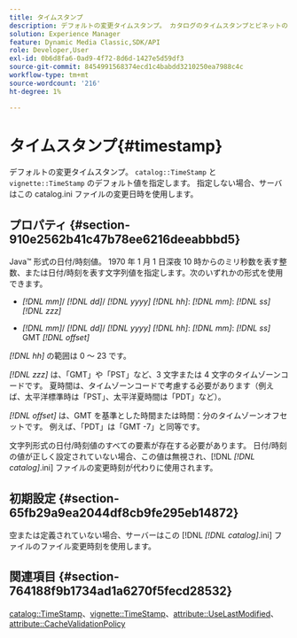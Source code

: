 ```yaml
---
title: タイムスタンプ
description: デフォルトの変更タイムスタンプ。 カタログのタイムスタンプとビネットのタイムスタンプのデフォルト値を提供します。 指定しない場合、サーバはこの catalog.ini ファイルの変更日時を使用します。
solution: Experience Manager
feature: Dynamic Media Classic,SDK/API
role: Developer,User
exl-id: 0b6d8fa6-0ad9-4f72-8d6d-1427e5d59df3
source-git-commit: 8454991568374ecd1c4babdd3210250ea7988c4c
workflow-type: tm+mt
source-wordcount: '216'
ht-degree: 1%

---
```


# タイムスタンプ{#timestamp}

デフォルトの変更タイムスタンプ。 `catalog::TimeStamp` と `vignette::TimeStamp` のデフォルト値を指定します。 指定しない場合、サーバはこの catalog.ini ファイルの変更日時を使用します。

## プロパティ {#section-910e2562b41c47b78ee6216deeabbbd5}

Java™ 形式の日付/時刻値。 1970 年 1 月 1 日深夜 10 時からのミリ秒数を表す整数、または日付/時刻を表す文字列値を指定します。次のいずれかの形式を使用できます。

* *[!DNL mm]*/ *[!DNL dd]*/ *[!DNL yyyy]* *[!DNL hh]*: *[!DNL mm]*: *[!DNL ss]* *[!DNL zzz]*

* *[!DNL mm]*/ *[!DNL dd]*/ *[!DNL yyyy]* *[!DNL hh]*: *[!DNL mm]*: *[!DNL ss]* GMT *[!DNL offset]*

*[!DNL hh]* の範囲は 0 ～ 23 です。

*[!DNL zzz]* は、「GMT」や「PST」など、3 文字または 4 文字のタイムゾーンコードです。 夏時間は、タイムゾーンコードで考慮する必要があります（例えば、太平洋標準時は「PST」、太平洋夏時間は「PDT」など）。

*[!DNL offset]* は、GMT を基準とした時間または時間：分のタイムゾーンオフセットです。 例えば、「PDT」は「GMT -7」と同等です。

文字列形式の日付/時刻値のすべての要素が存在する必要があります。 日付/時刻の値が正しく設定されていない場合、この値は無視され、[!DNL *[!DNL catalog]*.ini] ファイルの変更時刻が代わりに使用されます。

## 初期設定 {#section-65fb29a9ea2044df8cb9fe295eb14872}

空または定義されていない場合、サーバーはこの [!DNL *[!DNL catalog]*.ini] ファイルのファイル変更時刻を使用します。

## 関連項目 {#section-764188f9b1734ad1a6270f5fecd28532}

[catalog::TimeStamp](../../../../../ir-api/material-cat/image-rendering-api-ref/c-ir-material-catalog/c-ir-material-data-reference/r-ir-timestamp-dataref.md#reference-6daf7973dc4f4b4e9e8165756db7c319)、[vignette::TimeStamp](../../../../../ir-api/material-cat/image-rendering-api-ref/c-ir-material-catalog/c-ir-vignette-map-reference/r-ir-timestamp-vignette.md#reference-d57cdd40a6a645d199dbb1d56cc85bc1)、[attribute::UseLastModified](../../../../../ir-api/material-cat/image-rendering-api-ref/c-ir-material-catalog/c-ir-attributes-reference/r-ir-uselastmodified.md#reference-d2ab628c9e004fedbd38324866dbca1d)、[attribute::CacheValidationPolicy](../../../../../ir-api/material-cat/image-rendering-api-ref/c-ir-material-catalog/c-ir-attributes-reference/r-ir-cachevalidationpolicy.md#reference-2d71679733474d8aa116db6ceba87fa4)

